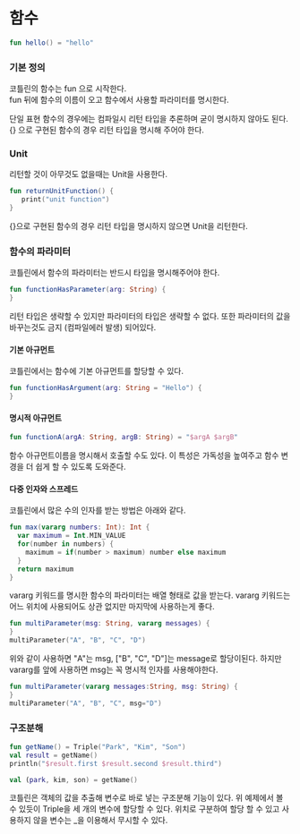 # 함수
```kotlin
fun hello() = "hello"
```
### 기본 정의
코틀린의 함수는 fun 으로 시작한다.  
fun 뒤에 함수의 이름이 오고 함수에서 사용할 파라미터를 명시한다.

단일 표현 함수의 경우에는 컴파일시 리턴 타입을 추론하며 굳이 명시하지 않아도 된다.  
{} 으로 구현된 함수의 경우 리턴 타입을 명시해 주어야 한다.

### Unit
리턴할 것이 아무것도 없을때는 Unit을 사용한다.  
```kotlin
fun returnUnitFunction() {
   print("unit function")
}
```
{}으로 구현된 함수의 경우 리턴 타입을 명시하지 않으면 Unit을 리턴한다.

### 함수의 파라미터
코틀린에서 함수의 파라미터는 반드시 타입을 명시해주어야 한다.
```kotlin
fun functionHasParameter(arg: String) {
}
```
리턴 타입은 생략할 수 있지만 파라미터의 타입은 생략할 수 없다.
또한 파라미터의 값을 바꾸는것도 금지 (컴파일에러 발생) 되어있다.

#### 기본 아규먼트
코틀린에서는 함수에 기본 아규먼트를 할당할 수 있다.
```kotlin
fun functionHasArgument(arg: String = "Hello") {
}
```

#### 명시적 아규먼트
```kotlin
fun functionA(argA: String, argB: String) = "$argA $argB"
``` 
함수 아규먼트이름을 명시해서 호출할 수도 있다. 
이 특성은 가독성을 높여주고 함수 변경을 더 쉽게 할 수 있도록 도와준다.

#### 다중 인자와 스프레드
코틀린에서 많은 수의 인자를 받는 방법은 아래와 같다.
```kotlin
fun max(vararg numbers: Int): Int {
  var maximum = Int.MIN_VALUE
  for(number in numbers) {
    maximum = if(number > maximum) number else maximum
  }
  return maximum
}
```
vararg 키워드를 명시한 함수의 파라미터는 배열 형태로 값을 받는다.
vararg 키워드는 어느 위치에 사용되어도 상관 없지만 마지막에 사용하는게 좋다.
```kotlin
fun multiParameter(msg: String, vararg messages) {
}
multiParameter("A", "B", "C", "D")
```
위와 같이 사용하면 "A"는 msg, ["B", "C", "D"]는 message로 할당이된다.
하지만 vararg를 앞에 사용하면 msg는 꼭 명시적 인자를 사용해야한다.
```kotlin
fun multiParameter(vararg messages:String, msg: String) {
}
multiParameter("A", "B", "C", msg="D")
```

### 구조분해
```kotlin
fun getName() = Triple("Park", "Kim", "Son")
val result = getName()
println("$result.first $result.second $result.third")

val (park, kim, son) = getName()
```
코틀린은 객체의 값을 추출해 변수로 바로 넣는 구조분해 기능이 있다.
위 예제에서 볼 수 있듯이 Triple을 세 개의 변수에 할당할 수 있다.
위치로 구분하여 할당 할 수 있고 사용하지 않을 변수는 _을 이용해서 무시할 수 있다.